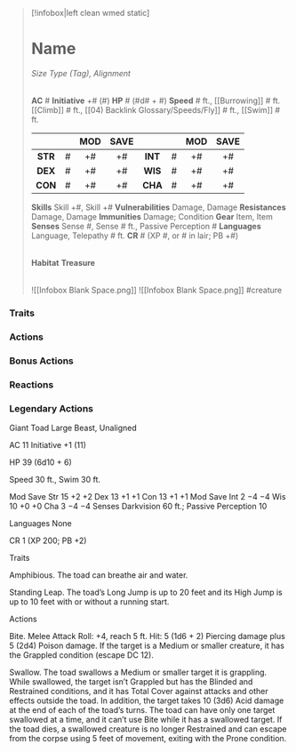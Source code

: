 > [!infobox|left clean wmed static]
> # Name
> *Size Type (Tag), Alignment*
> 
> | |
> | - |
> **AC** # **Initiative** +# (#)
> **HP** # (#d# + #)
> **Speed** # ft., [[Burrowing]] # ft. [[Climb]] # ft., [[04) Backlink Glossary/Speeds/Fly]] # ft., [[Swim]] # ft.
> 
> | | | MOD | SAVE | | | MOD | SAVE |
> | :-: | :-: | :-: | :-: | :-: | :-: | :-: | :-: |
> | **STR** | # | +# | +# | **INT** | # | +# | +# | 
> | **DEX** | # | +# | +# | **WIS** | # | +# | +# |
> | **CON** | # | +# | +# | **CHA** | # | +# | +# |
> **Skills** Skill +#, Skill +#
> **Vulnerabilities** Damage, Damage
> **Resistances** Damage, Damage
> **Immunities** Damage; Condition
> **Gear** Item, Item
> **Senses** Sense #, Sense # ft., Passive Perception #
> **Languages** Language, Telepathy # ft.
> **CR** # (XP #, or # in lair; PB +#)
>
> | |
> | - |
> **Habitat**
> **Treasure**
> 
> | |
> | - |
> ![[Infobox Blank Space.png]]
> ![[Infobox Blank Space.png]]
> #creature 


### Traits
### Actions
### Bonus Actions
### Reactions
### Legendary Actions
Giant Toad
Large Beast, Unaligned

AC 11 Initiative +1 (11)

HP 39 (6d10 + 6)

Speed 30 ft., Swim 30 ft.

Mod	Save
Str	15	+2	+2
Dex	13	+1	+1
Con	13	+1	+1
Mod	Save
Int	2	−4	−4
Wis	10	+0	+0
Cha	3	−4	−4
Senses Darkvision 60 ft.; Passive Perception 10

Languages None

CR 1 (XP 200; PB +2)

Traits

Amphibious. The toad can breathe air and water.

Standing Leap. The toad’s Long Jump is up to 20 feet and its High Jump is up to 10 feet with or without a running start.

Actions

Bite. Melee Attack Roll: +4, reach 5 ft. Hit: 5 (1d6 + 2) Piercing damage plus 5 (2d4) Poison damage. If the target is a Medium or smaller creature, it has the Grappled condition (escape DC 12).

Swallow. The toad swallows a Medium or smaller target it is grappling. While swallowed, the target isn’t Grappled but has the Blinded and Restrained conditions, and it has Total Cover against attacks and other effects outside the toad. In addition, the target takes 10 (3d6) Acid damage at the end of each of the toad’s turns. The toad can have only one target swallowed at a time, and it can’t use Bite while it has a swallowed target. If the toad dies, a swallowed creature is no longer Restrained and can escape from the corpse using 5 feet of movement, exiting with the Prone condition.